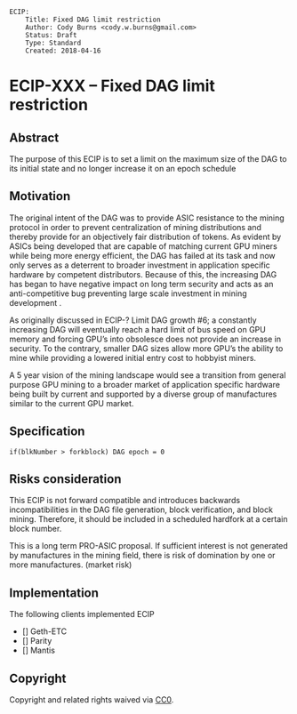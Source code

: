 ```
ECIP: 
    Title: Fixed DAG limit restriction 
    Author: Cody Burns <cody.w.burns@gmail.com>
    Status: Draft
    Type: Standard
    Created: 2018-04-16
 ```   
# ECIP-XXX – Fixed DAG limit restriction   
    
## Abstract
The purpose of this ECIP is to set a limit on the maximum size of the DAG to its initial state and no longer increase it on an epoch schedule

## Motivation
The original intent of the DAG was to provide ASIC resistance to the mining protocol in order to prevent centralization of mining distributions and thereby provide for an objectively fair distribution of tokens. As evident by ASICs being developed that are capable of matching current GPU miners while being more energy efficient, the DAG has failed at its task and now only serves as a deterrent to broader investment in application specific hardware by competent distributors. Because of this, the increasing DAG has began to have negative impact on long term security and acts as an anti-competitive bug preventing large scale investment in mining development .  

As originally discussed in ECIP-? Limit DAG growth #6; a constantly increasing DAG will eventually reach a hard limit of bus speed on GPU memory and forcing GPU’s into obsolesce does not provide an increase in security. To the contrary, smaller DAG sizes allow more GPU’s the ability to mine while providing a lowered initial entry cost to hobbyist miners.  

A 5 year vision of the mining landscape would see a transition from general purpose GPU mining to a broader market of application specific hardware being built by current and supported by a diverse group of manufactures similar to the current GPU market.

## Specification
`if(blkNumber > forkblock) DAG epoch = 0`

## Risks consideration
This ECIP is not forward compatible and introduces backwards incompatibilities in the DAG file generation, block verification, and block mining. Therefore, it should be included in a scheduled hardfork at a certain block number.

This is a long term PRO-ASIC proposal. If sufficient interest is not generated by manufactures in the mining field, there is risk of domination by one or more manufactures. (market risk)  

## Implementation
The following clients implemented ECIP

- [] Geth-ETC
- [] Parity
- [] Mantis

## Copyright
Copyright and related rights waived via [CC0](https://creativecommons.org/publicdomain/zero/1.0/).
